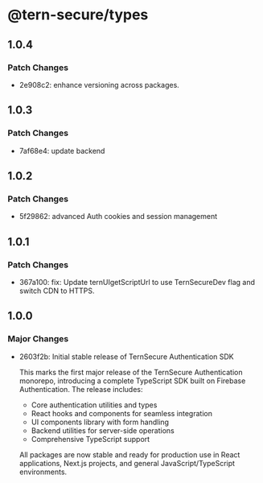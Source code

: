 # @tern-secure/types

## 1.0.4

### Patch Changes

- 2e908c2: enhance versioning across packages.

## 1.0.3

### Patch Changes

- 7af68e4: update backend

## 1.0.2

### Patch Changes

- 5f29862: advanced Auth cookies and session management

## 1.0.1

### Patch Changes

- 367a100: fix: Update ternUIgetScriptUrl to use TernSecureDev flag and switch CDN to HTTPS.

## 1.0.0

### Major Changes

- 2603f2b: Initial stable release of TernSecure Authentication SDK

  This marks the first major release of the TernSecure Authentication monorepo, introducing a complete TypeScript SDK built on Firebase Authentication. The release includes:

  - Core authentication utilities and types
  - React hooks and components for seamless integration
  - UI components library with form handling
  - Backend utilities for server-side operations
  - Comprehensive TypeScript support

  All packages are now stable and ready for production use in React applications, Next.js projects, and general JavaScript/TypeScript environments.
